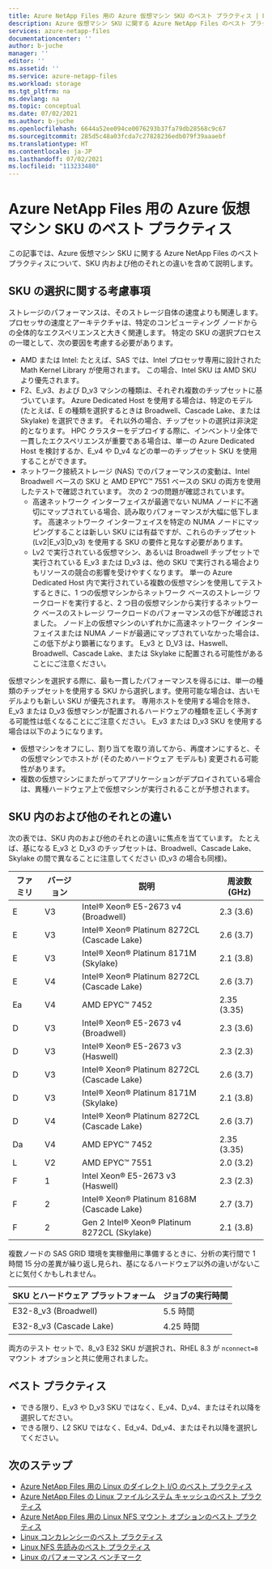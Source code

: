 ```yaml
---
title: Azure NetApp Files 用の Azure 仮想マシン SKU のベスト プラクティス | Microsoft Docs
description: Azure 仮想マシン SKU に関する Azure NetApp Files のベスト プラクティスについて、SKU 内および他のそれとの違いを含めて説明します。
services: azure-netapp-files
documentationcenter: ''
author: b-juche
manager: ''
editor: ''
ms.assetid: ''
ms.service: azure-netapp-files
ms.workload: storage
ms.tgt_pltfrm: na
ms.devlang: na
ms.topic: conceptual
ms.date: 07/02/2021
ms.author: b-juche
ms.openlocfilehash: 6644a52ee094ce0076293b37fa79db28568c9c67
ms.sourcegitcommit: 285d5c48a03fcda7c27828236edb079f39aaaebf
ms.translationtype: HT
ms.contentlocale: ja-JP
ms.lasthandoff: 07/02/2021
ms.locfileid: "113233480"
---
```

# <a name="azure-virtual-machine-skus-best-practices-for-azure-netapp-files"></a>Azure NetApp Files 用の Azure 仮想マシン SKU のベスト プラクティス

この記事では、Azure 仮想マシン SKU に関する Azure NetApp Files のベスト プラクティスについて、SKU 内および他のそれとの違いを含めて説明します。   

## <a name="sku-selection-considerations"></a>SKU の選択に関する考慮事項

ストレージのパフォーマンスは、そのストレージ自体の速度よりも関連します。 プロセッサの速度とアーキテクチャは、特定のコンピューティング ノードからの全体的なエクスペリエンスと大きく関連します。 特定の SKU の選択プロセスの一環として、次の要因を考慮する必要があります。

* AMD または Intel: たとえば、SAS では、Intel プロセッサ専用に設計された Math Kernel Library が使用されます。  この場合、Intel SKU は AMD SKU より優先されます。
* F2、E_v3、および D_v3 マシンの種類は、それぞれ複数のチップセットに基づいています。  Azure Dedicated Host を使用する場合は、特定のモデル (たとえば、E の種類を選択するときは Broadwell、Cascade Lake、または Skylake) を選択できます。 それ以外の場合、チップセットの選択は非決定的となります。  HPC クラスターをデプロイする際に、インベントリ全体で一貫したエクスペリエンスが重要である場合は、単一の Azure Dedicated Host を検討するか、E_v4 や D_v4 などの単一のチップセット SKU を使用することができます。
* ネットワーク接続ストレージ (NAS) でのパフォーマンスの変動は、Intel Broadwell ベースの SKU と AMD EPYC™ 7551 ベースの SKU の両方を使用したテストで確認されています。 次の 2 つの問題が確認されています。
    * 高速ネットワーク インターフェイスが最適でない NUMA ノードに不適切にマップされている場合、読み取りパフォーマンスが大幅に低下します。   高速ネットワーク インターフェイスを特定の NUMA ノードにマッピングすることは新しい SKU には有益ですが、これらのチップセット (Lv2|E_v3|D_v3) を使用する SKU の要件と見なす必要があります。
    * Lv2 で実行されている仮想マシン、あるいは Broadwell チップセットで実行されている E_v3 または D_v3 は、他の SKU で実行される場合よりもリソースの競合の影響を受けやすくなります。  単一の Azure Dedicated Host 内で実行されている複数の仮想マシンを使用してテストするときに、1 つの仮想マシンからネットワーク ベースのストレージ ワークロードを実行すると、2 つ目の仮想マシンから実行するネットワーク ベースのストレージ ワークロードのパフォーマンスの低下が確認されました。 ノード上の仮想マシンのいずれかに高速ネットワーク インターフェイスまたは NUMA ノードが最適にマップされていなかった場合は、この低下がより顕著になります。  E_v3 と D_V3 は、Haswell、Broadwell、Cascade Lake、または Skylake に配置される可能性があることにご注意ください。 

仮想マシンを選択する際に、最も一貫したパフォーマンスを得るには、単一の種類のチップセットを使用する SKU から選択します。使用可能な場合は、古いモデルよりも新しい SKU が優先されます。  専用ホストを使用する場合を除き、E_v3 または D_v3 仮想マシンが配置されるハードウェアの種類を正しく予測する可能性は低くなることにご注意ください。  E_v3 または D_v3 SKU を使用する場合は以下のようになります。

* 仮想マシンをオフにし、割り当てを取り消してから、再度オンにすると、その仮想マシンでホストが (そのためハードウェア モデルも) 変更される可能性があります。
* 複数の仮想マシンにまたがってアプリケーションがデプロイされている場合は、異種ハードウェア上で仮想マシンが実行されることが予想されます。

## <a name="differences-within-and-between-skus"></a>SKU 内のおよび他のそれとの違い
 
次の表では、SKU 内のおよび他のそれとの違いに焦点を当てています。  たとえば、基になる E_v3 と D_v3 のチップセットは、Broadwell、Cascade Lake、Skylake の間で異なることに注意してください (D_v3 の場合も同様)。  

|     ファミリ    |     バージョン    |   説明     |     周波数 (GHz)    |
|-|-|-|-|
|     E    |     V3    |     Intel® Xeon® E5-2673   v4 (Broadwell)    |     2.3 (3.6)    |
|     E    |     V3    |     Intel® Xeon®   Platinum 8272CL (Cascade Lake)    |     2.6 (3.7)    |
|     E    |     V3    |     Intel® Xeon® Platinum   8171M (Skylake)    |     2.1 (3.8)    |
|     E    |     V4    |     Intel® Xeon®   Platinum 8272CL (Cascade Lake)    |     2.6 (3.7)    |
|     Ea    |     V4    |     AMD EPYC™ 7452    |     2.35 (3.35)    |
|     D    |     V3    |     Intel® Xeon®   E5-2673 v4 (Broadwell)    |     2.3 (3.6)    |
|     D    |     V3    |     Intel® Xeon® E5-2673   v3 (Haswell)    |     2.3 (2.3)    |
|     D    |     V3    |     Intel® Xeon®   Platinum 8272CL (Cascade Lake)    |     2.6 (3.7)    |
|     D    |     V3    |     Intel® Xeon® Platinum   8171M (Skylake)    |     2.1 (3.8)    |
|     D    |     V4    |     Intel® Xeon® Platinum   8272CL (Cascade Lake)    |     2.6 (3.7)    |
|     Da    |     V4    |     AMD EPYC™ 7452    |     2.35 (3.35)    |
|     L    |     V2    |     AMD EPYC™   7551    |     2.0 (3.2)    |
|     F    |     1    |     Intel Xeon® E5-2673 v3 (Haswell)     |     2.3 (2.3)    |
|     F    |     2    |     Intel® Xeon®   Platinum 8168M (Cascade Lake)    |     2.7 (3.7)    |
|     F    |     2    |     Gen 2 Intel® Xeon® Platinum 8272CL (Skylake)    |     2.1 (3.8)   |

複数ノードの SAS GRID 環境を実稼働用に準備するときに、分析の実行間で 1 時間 15 分の差異が繰り返し見られ、基になるハードウェア以外の違いがないことに気付くかもしれません。  

|     SKU とハードウェア   プラットフォーム    |     ジョブの実行時間    |
|-|-|
|     E32-8_v3 (Broadwell)    |     5.5 時間    |
|     E32-8_v3 (Cascade   Lake)    |     4.25 時間    |

両方のテスト セットで、8_v3 E32 SKU が選択され、RHEL 8.3 が `nconnect=8` マウント オプションと共に使用されました。

## <a name="best-practices"></a>ベスト プラクティス 

* できる限り、E_v3 や D_v3 SKU ではなく、E_v4、D_v4、またはそれ以降を選択してださい。  
* できる限り、L2 SKU ではなく、Ed_v4、Dd_v4、またはそれ以降を選択してください。

## <a name="next-steps"></a>次のステップ  

* [Azure NetApp Files 用の Linux のダイレクト I/O のベスト プラクティス](performance-linux-direct-io.md)
* [Azure NetApp Files の Linux ファイルシステム キャッシュのベスト プラクティス](performance-linux-filesystem-cache.md)
* [Azure NetApp Files 用の Linux NFS マウント オプションのベスト プラクティス](performance-linux-mount-options.md)
* [Linux コンカレンシーのベスト プラクティス](performance-linux-concurrency-session-slots.md)
* [Linux NFS 先読みのベスト プラクティス](performance-linux-nfs-read-ahead.md)
* [Linux のパフォーマンス ベンチマーク](performance-benchmarks-linux.md) 

